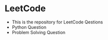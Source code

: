 # LeetCode
- This is the repository for LeetCode Qestions
- Python Question
- Problem Solving Question
